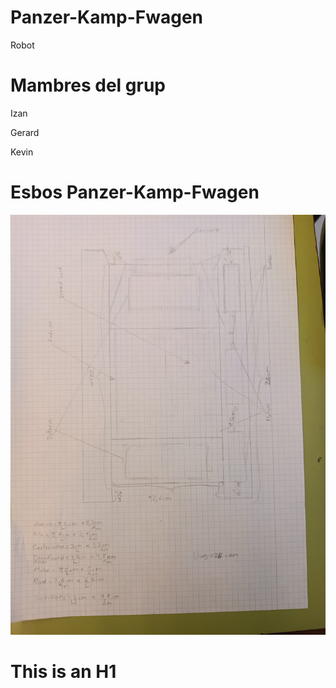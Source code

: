 # Panzer-Kamp-Fwagen
 Robot

# Mambres del grup

 Izan
 
 Gerard
 
 Kevin

 # Esbos Panzer-Kamp-Fwagen

![Esbos](IMG_20231122_130634.jpg "Panzer-Kamp-Fwagen Esbos")


This is an H1
=============
